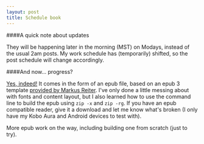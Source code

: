 ```yaml
---
layout: post
title: Schedule book
---
```


####A quick note about updates

They will be happening later in the morning (MST) on Modays, instead of the usual 2am posts. My work schedule has (temporarily) shifted, so the post schedule will change accordingly.

####And now... progress?

[Yes, indeed!](../files/LayoutXperment.epub) It comes in the form of an epub file, based on an epub 3 template [provided by Markus Reiter](http://github.com/reitermarkus/epub3-boilerplate). I've only done a little messing about with fonts and content layout, but I also learned how to use the command line to build the epub using `zip -x` and `zip -rg`. If you have an epub compatible reader, give it a download and let me know what's broken (I only have my Kobo Aura and Android devices to test with).

More epub work on the way, including building one from scratch (just to try).